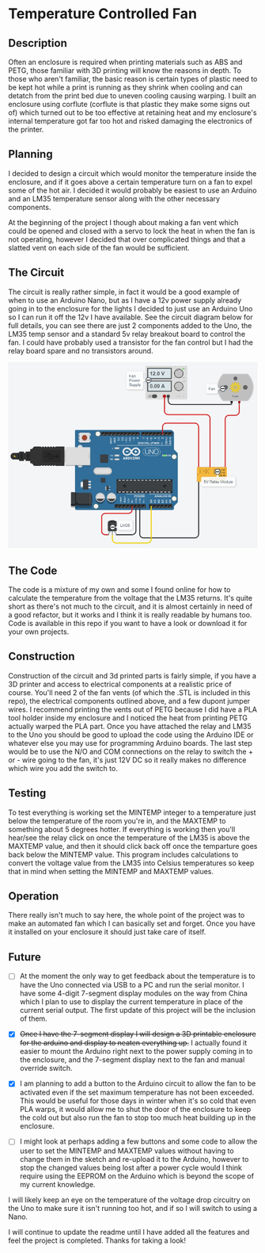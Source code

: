# Temperature Controlled Fan

## Description
Often an enclosure is required when printing materials such as ABS and PETG, those familiar with 3D printing will know the reasons in depth. To those who aren't familiar, the basic reason is certain types of plastic need to be kept hot while a print is running as they shrink when cooling and can detatch from the print bed due to uneven cooling causing warping. I built an enclosure using corflute (corflute is that plastic they make some signs out of) which turned out to be too effective at retaining heat and my enclosure's internal temperature got far too hot and risked damaging the electronics of the printer.

## Planning
I decided to design a circuit which would monitor the temperature inside the enclosure, and if it goes above a certain temperature turn on a fan to expel some of the hot air. I decided it would probably be easiest to use an Arduino and an LM35 temperature sensor along with the other necessary components.

At the beginning of the project I though about making a fan vent which could be opened and closed with a servo to lock the heat in when the fan is not operating, however I decided that over complicated things and that a slatted vent on each side of the fan would be sufficient.

## The Circuit
The circuit is really rather simple, in fact it would be a good example of when to use an Arduino Nano, but as I have a 12v power supply already going in to the enclosure for the lights I decided to just use an Arduino Uno so I can run it off the 12v I have available. 
See the circuit diagram below for full details, you can see there are just 2 components added to the Uno, the LM35 temp sensor and a standard 5v relay breakout board to control the fan. I could have probably used a transistor for the fan control but I had the relay board spare and no transistors around.

![Circuit Diagram](Temp-Controlled-Fan-Circuit.jpg)

## The Code
The code is a mixture of my own and some I found online for how to calculate the temperature from the voltage that the LM35 returns. It's quite short as there's not much to the circuit, and it is almost certainly in need of a good refactor, but it works and I think it is really readable by humans too. Code is available in this repo if you want to have a look or download it for your own projects.

## Construction
Construction of the circuit and 3d printed parts is fairly simple, if you have a 3D printer and access to electrical components at a realistic price of course. You'll need 2 of the fan vents (of which the .STL is included in this repo), the electrical components outlined above, and a few dupont jumper wires. I recommend printing the vents out of PETG because I did have a PLA tool holder inside my enclosure and I noticed the heat from printing PETG actually warped the PLA part. Once you have attached the relay and LM35 to the Uno you should be good to upload the code using the Arduino IDE or whatever else you may use for programming Arduino boards. The last step would be to use the N/O and COM connections on the relay to switch the + or - wire going to the fan, it's just 12V DC so it really makes no difference which wire you add the switch to.

## Testing
To test everything is working set the MINTEMP integer to a temperature just below the temperature of the room you're in, and the MAXTEMP to something about 5 degrees hotter. If everything is working then you'll hear/see the relay click on once the temperature of the LM35 is above the MAXTEMP value, and then it should click back off once the temparture goes back below the MINTEMP value. This program includes calculations to convert the voltage value from the LM35 into Celsius temperatures so keep that in mind when setting the MINTEMP and MAXTEMP values.

## Operation
There really isn't much to say here, the whole point of the project was to make an automated fan which I can basically set and forget. Once you have it installed on your enclosure it should just take care of itself.

## Future
- [ ] At the moment the only way to get feedback about the temperature is to have the Uno connected via USB to a PC and run the serial monitor. I have some 4-digit 7-segment display modules on the way from China which I plan to use to display the current temperature in place of the current serial output. The first update of this project will be the inclusion of them.

- [x] ~~Once I have the 7-segment display I will design a 3D printable enclosure for the arduino and display to neaten everything up.~~
I actually found it easier to mount the Arduino right next to the power supply coming in to the enclosure, and the 7-segment display next to the fan and manual override switch.

- [x] I am planning to add a button to the Arduino circuit to allow the fan to be activated even if the set maximum temperature has not been exceeded. This would be useful for those days in winter when it's so cold that even PLA warps, it would allow me to shut the door of the enclosure to keep the cold out but also run the fan to stop too much heat building up in the enclosure.

- [ ] I might look at perhaps adding a few buttons and some code to allow the user to set the MINTEMP and MAXTEMP values without having to change them in the sketch and re-upload it to the Arduino, however to stop the changed values being lost after a power cycle would I think require using the EEPROM on the Arduino which is beyond the scope of my current knowledge.

I will likely keep an eye on the temperature of the voltage drop circuitry on the Uno to make sure it isn't running too hot, and if so I will switch to using a Nano.

I will continue to update the readme until I have added all the features and feel the project is completed. Thanks for taking a look!
